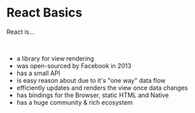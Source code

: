 # React Basics

<p>React is...</p>
<br/>

<v-clicks>

* a library for view rendering
* was open-sourced by Facebook in 2013
* has a small API
* is easy reason about due to it's "one way" data flow
* efficiently updates and renders the view once data changes
* has bindings for the Browser, static HTML and Native
* has a huge community & rich ecosystem

</v-clicks>

<!--
* Highly dependes on JS knowledge (relatively small API)
* complexity comes through state management and application structure
-->
